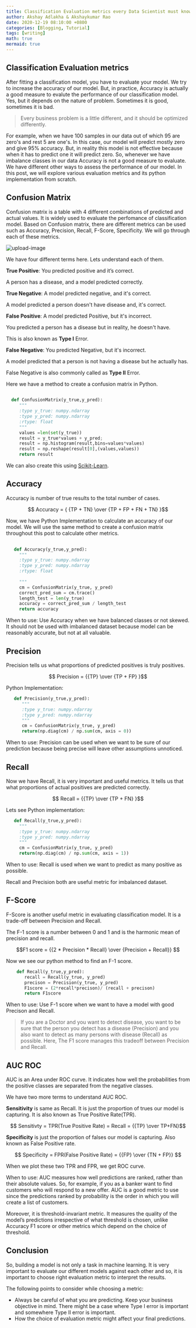 ```yaml
---
title: Classification Evaluation metrics every Data Scientist must know And when exactly to use them?
author: Akshay Adlakha & Akshaykumar Rao
date: 2020-12-19 08:10:00 +0800
categories: [Blogging, Tutorial]
tags: [writing]
math: true
mermaid: true
---
```

  

## Classification Evaluation metrics
 
After fitting a classification model, you have to evaluate your model. We try to increase the accuracy of our model. But, in practice, Accuracy is actually a good measure to evalute the performance of our classification model. Yes, but it depends on the nature of problem. Sometimes it is good, sometimes it is bad.  

> Every business problem is a little different, and it should be optimized differently.

For example, when we have 100 samples in our data out of which 95 are zero's and rest 5 are one's. In this case, our model will predict mostly zero and give 95% accuracy. But, in reality this model is not effective because when it has to predict one it will predict zero. So, whenever we have imbalance classes in our data Accuracy is not a good measure to evaluate. We have different other ways to assess the performance of our model. In this post, we will explore various evaluation metrics and its python implementation from scratch. 

## Confusion Matrix

Confusion matrix is a table with 4 different combinations of predicted and actual values. It is widely used to evaluate the perfomance of classification model. Based on Confusion matrix, there are different metrics can be used such as Accuracy, Precision, Recall, F-Score, Specificity. We will go through each of these metrics.

![upload-image](/assets/img/sample/confusion.png)

We have four different terms here. Lets understand each of them.

<b>True Positive</b>: You predicted positive and it’s correct. 

A person has a disease, and a model predicted correctly.

<b>True Negative</b>: A model predicted negative, and it's correct.

A model predicted a person doesn't have disease and, it's correct.

<b>False Positive</b>: A model predicted Positive, but it's incorrect.

You predicted a person has a disease but in reality, he doesn't have.

This is also known as <b> Type I</b> Error. 

<b>False Negative</b>: You predicted Negative, but it's incorrect.

A model predicted that a person is not having a disease but he actually has.

False Negative is also commonly called as <b> Type II</b> Error. 

Here we have a method to create a confusion matrix in Python.

``` python
  
  def ConfusionMatrix(y_true,y_pred):
     """
     :type y_true: numpy.ndarray
     :type y_pred: numpy.ndarray
     :rtype: float
     """
     values =len(set(y_true))
     result = y_true*values + y_pred;
     result = np.histogram(result,bins=values*values)
     result = np.reshape(result[0],(values,values))
     return result

```

We can also create this using [Scikit-Learn](https://scikit-learn.org/stable/modules/generated/sklearn.metrics.confusion_matrix.html).

## Accuracy

Accuracy is number of true results to the total number of cases.

$$ Accuracy = { {TP + TN} \over {TP + FP + FN + TN} }$$

Now, we have Python Implementation to calculate an accuracy of our model. We will use the same method to create a confusion matrix throughout this post to calculate other metrics.

```python
  
   def Accuracy(y_true,y_pred):
     """
     :type y_true: numpy.ndarray
     :type y_pred: numpy.ndarray
     :rtype: float
    
     """
     cm = ConfusionMatrix(y_true, y_pred)
     correct_pred_sum = cm.trace()
     length_test = len(y_true)
     accuracy = correct_pred_sum / length_test
     return accuracy
```

When to use: Use Accuracy when we have balanced classes or not skewed. It should not be used with imbalanced dataset because model can be reasonably accurate, but not at all valuable.

## Precision

Precision tells us what proportions of predicted positives is truly positives.

$$ Precision =  {{TP} \over {TP + FP} }$$

Python Implementation:

```python
   def Precision(y_true,y_pred):
      """
      :type y_true: numpy.ndarray
      :type y_pred: numpy.ndarray
      """
      cm = ConfusionMatrix(y_true, y_pred)
      return(np.diag(cm) / np.sum(cm, axis = 0)) 
```

When to use: Precision can be used when we want to be sure of our prediction because being precise will leave other assumptions unnoticed.

## Recall

Now we have Recall, it is very important and useful metrics. It tells us that what proportions of actual positives are predicted correctly.

$$ Recall = {{TP} \over {TP + FN} }$$

Lets see Python implementation:

```python
   def Recall(y_true,y_pred):
     """
     :type y_true: numpy.ndarray
     :type y_pred: numpy.ndarray
     """
     cm = ConfusionMatrix(y_true, y_pred)
     return(np.diag(cm) / np.sum(cm, axis = 1))
```

When to use: Recall is used when we want to predict as many positive as possible. 

Recall and Precision both are useful metric for imbalanced dataset.

## F-Score

F-Score is another useful metric in evaluating classification model. It is a trade-off between Precision and Recall.

The F-1 score is a number between 0 and 1 and is the harmonic mean of precision and recall.

$$F1 score = {{2 * Precision * Recall} \over {Precision + Recall}} $$

Now we see our python method to find an F-1 score.

``` python
    def Recall(y_true,y_pred):
       recall = Recall(y_true, y_pred)
       precison = Precision(y_true, y_pred)
       F1score = (2*recall*precison)/ (recall + precison)
       return F1score
```

When to use: Use F-1 score when we want to have a model with good Precison and Recall.

> If you are a Doctor and you want to detect disease, you want to be sure that the person you detect has a disease (Precision) and you also want to detect as many persons with disease (Recall) as possible. Here, The F1 score manages this tradeoff between Precision and Recall.

## AUC ROC

AUC is an Area under ROC curve. It indicates how well the probabilities from the positive classes are separated from the negative classes.

We have two more terms to understand AUC ROC.

<b>Sensitivity</b> is same as Recall. It is just the proportion of trues our model is capturing. It is also known as True Positive Rate(TPR).

$$ Sensitivty = TPR(True Positive Rate) = Recall = {{TP} \over TP+FN}$$

<b>Specificity</b> is just the proportion of falses our model is capturing. Also known as False Positive rate.

$$ Specificity = FPR(False Positive Rate) = {{FP} \over {TN + FP}} $$

When we plot these two TPR and FPR, we get ROC curve. 

When to use: AUC measures how well predictions are ranked, rather than their absolute values. So, for example, if you as a banker want to find customers who will respond to a new offer. AUC is a good metric to use since the predictions ranked by probability is the order in which you will create a list of customers. 

Moreover, it is threshold-invariant metric. It measures the quality of the model’s predictions irrespective of what threshold is chosen, unlike Accuracy F1 score or other metrics which depend on the choice of threshold.

## Conclusion

So, building a model is not only a task in machine learning. It is very important to evaluate our different models against each other and so, it is important to choose right evaluation metric to interpret the results. 

The following points to consider while choosing a metric:

- Always be careful of what you are predicting. Keep your business objective in mind. There might be a case where Type I error is important and somewhere Type II error is important.
- How the choice of evaluation metric might affect your final predictions.

 

